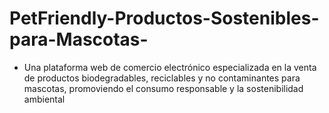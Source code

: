# PetFriendly-Productos-Sostenibles-para-Mascotas-
- Una plataforma web de comercio electrónico especializada en la venta de productos biodegradables, reciclables y no contaminantes para mascotas, promoviendo el consumo responsable y la sostenibilidad ambiental
